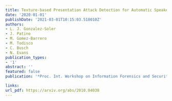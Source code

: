 ```yaml
---
title: Texture-based Presentation Attack Detection for Automatic Speaker Verification
date: '2020-01-01'
publishDate: '2021-03-01T10:15:03.510010Z'
authors:
- L. J. Gonzalez-Soler
- J. Patino
- M. Gomez-Barrero
- M. Todisco
- C. Busch
- N. Evans
publication_types:
- '1'
abstract: ''
featured: false
publication: '*Proc. Int. Workshop on Information Forensics and Security (WIFS)*'

links:
url_pdf: https://arxiv.org/abs/2010.04038
---
```


